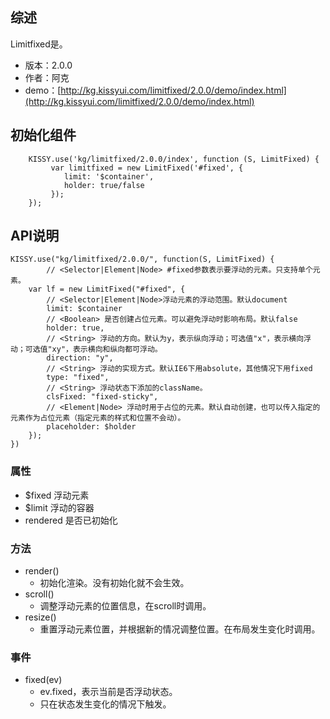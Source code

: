 ## 综述

Limitfixed是。

* 版本：2.0.0
* 作者：阿克
* demo：[http://kg.kissyui.com/limitfixed/2.0.0/demo/index.html](http://kg.kissyui.com/limitfixed/2.0.0/demo/index.html)

## 初始化组件

````
    KISSY.use('kg/limitfixed/2.0.0/index', function (S, LimitFixed) {
         var limitfixed = new LimitFixed('#fixed', {
            limit: '$container',
            holder: true/false
         });
    });
````

## API说明

```
KISSY.use("kg/limitfixed/2.0.0/", function(S, LimitFixed) {
		// <Selector|Element|Node> #fixed参数表示要浮动的元素。只支持单个元素。
	var lf = new LimitFixed("#fixed", {
		// <Selector|Element|Node>浮动元素的浮动范围。默认document
		limit: $container
		// <Boolean> 是否创建占位元素。可以避免浮动时影响布局。默认false
		holder: true,
		// <String> 浮动的方向。默认为y，表示纵向浮动；可选值"x"，表示横向浮动；可选值"xy"，表示横向和纵向都可浮动。
		direction: "y",
		// <String> 浮动的实现方式。默认IE6下用absolute，其他情况下用fixed
		type: "fixed",
		// <String> 浮动状态下添加的className。
		clsFixed: "fixed-sticky",
		// <Element|Node> 浮动时用于占位的元素。默认自动创建，也可以传入指定的元素作为占位元素（指定元素的样式和位置不会动）。
		placeholder: $holder
	});
})
```

### 属性

- $fixed <Node> 浮动元素
- $limit <Node> 浮动的容器
- rendered <Boolean> 是否已初始化

### 方法

- render()
	- 初始化渲染。没有初始化就不会生效。
- scroll()
	- 调整浮动元素的位置信息，在scroll时调用。
- resize()
	- 重置浮动元素位置，并根据新的情况调整位置。在布局发生变化时调用。

### 事件

- fixed(ev)
	- ev.fixed，表示当前是否浮动状态。
	- 只在状态发生变化的情况下触发。